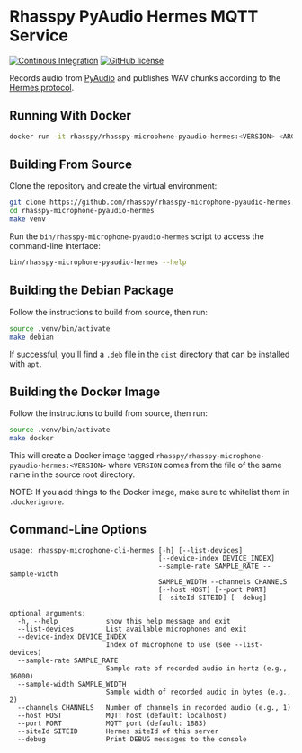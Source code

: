 # Rhasspy PyAudio Hermes MQTT Service

[![Continous Integration](https://github.com/rhasspy/rhasspy-microphone-pyaudio-hermes/workflows/Tests/badge.svg)](https://github.com/rhasspy/rhasspy-microphone-pyaudio-hermes/actions)
[![GitHub license](https://img.shields.io/github/license/rhasspy/rhasspy-microphone-pyaudio-hermes.svg)](https://github.com/rhasspy/rhasspy-microphone-pyaudio-hermes/blob/master/LICENSE)

Records audio from [PyAudio](https://people.csail.mit.edu/hubert/pyaudio/) and publishes WAV chunks according to the [Hermes protocol](https://docs.snips.ai/reference/hermes).

## Running With Docker

```bash
docker run -it rhasspy/rhasspy-microphone-pyaudio-hermes:<VERSION> <ARGS>
```

## Building From Source

Clone the repository and create the virtual environment:

```bash
git clone https://github.com/rhasspy/rhasspy-microphone-pyaudio-hermes.git
cd rhasspy-microphone-pyaudio-hermes
make venv
```

Run the `bin/rhasspy-microphone-pyaudio-hermes` script to access the command-line interface:

```bash
bin/rhasspy-microphone-pyaudio-hermes --help
```

## Building the Debian Package

Follow the instructions to build from source, then run:

```bash
source .venv/bin/activate
make debian
```

If successful, you'll find a `.deb` file in the `dist` directory that can be installed with `apt`.

## Building the Docker Image

Follow the instructions to build from source, then run:

```bash
source .venv/bin/activate
make docker
```

This will create a Docker image tagged `rhasspy/rhasspy-microphone-pyaudio-hermes:<VERSION>` where `VERSION` comes from the file of the same name in the source root directory.

NOTE: If you add things to the Docker image, make sure to whitelist them in `.dockerignore`.

## Command-Line Options

```
usage: rhasspy-microphone-cli-hermes [-h] [--list-devices]
                                     [--device-index DEVICE_INDEX]
                                     --sample-rate SAMPLE_RATE --sample-width
                                     SAMPLE_WIDTH --channels CHANNELS
                                     [--host HOST] [--port PORT]
                                     [--siteId SITEID] [--debug]

optional arguments:
  -h, --help            show this help message and exit
  --list-devices        List available microphones and exit
  --device-index DEVICE_INDEX
                        Index of microphone to use (see --list-devices)
  --sample-rate SAMPLE_RATE
                        Sample rate of recorded audio in hertz (e.g., 16000)
  --sample-width SAMPLE_WIDTH
                        Sample width of recorded audio in bytes (e.g., 2)
  --channels CHANNELS   Number of channels in recorded audio (e.g., 1)
  --host HOST           MQTT host (default: localhost)
  --port PORT           MQTT port (default: 1883)
  --siteId SITEID       Hermes siteId of this server
  --debug               Print DEBUG messages to the console
```
